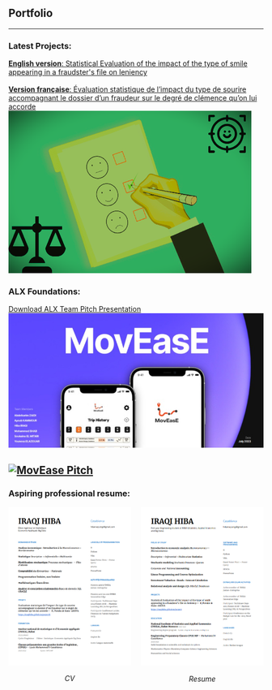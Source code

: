 ## Portfolio

---

### Latest Projects: 



[**English version**: Statistical Evaluation of the impact of the type of smile appearing in a fraudster's file on leniency](/project)
<br> <br>
[**Version française**: Évaluation statistique de l’impact du type de sourire accompagnant le dossier d’un fraudeur sur le degré de clémence qu’on lui accorde](/projectfr)
<img src="images/dummy_thumbnail3.png?raw=true"/>









### ALX Foundations:


[Download ALX Team Pitch Presentation](/pdf/MovEase_Presentation.pdf)
[![ALX Team Pitch Presentation](images/MovEase.jpeg)](https://drive.google.com/file/d/10qB6yfE4uL8PUm7nnV0ijZ7mkOcrxVMa/view?usp=sharing)


[![MovEase Pitch](https://img.youtube.com/vi/GuFaFvW2A0c/0.jpg)](https://www.youtube.com/watch?v=GuFaFvW2A0c)
---







### Aspiring professional resume:

<div style="display: flex;">
    <div style="flex: 1; margin-right: 20px;">
        <img src="images/Website-CV-FR.png?raw=true" alt="CV French" width="300"/>
        <p align="center"><em>CV </em></p>
    </div>
    <div style="flex: 1;">
        <img src="images/Website-CV-ENG.png?raw=true" alt="CV English" width="300"/>
        <p align="center"><em>Resume</em></p>
    </div>
</div>

